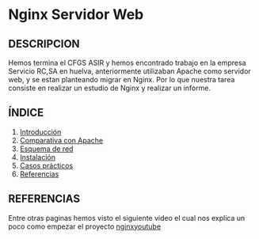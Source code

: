 # Nginx Servidor Web

## DESCRIPCION

Hemos termina el CFGS ASIR y hemos encontrado trabajo en la empresa Servicio RC,SA en huelva, anteriormente utilizaban Apache como servidor web, y se estan planteando migrar en Nginx. Por lo que nuestra tarea consiste en realizar un estudio de Nginx y realizar un informe.


## ÍNDICE
1. [Introducción](https://github.com/josemaa/nginx/blob/main/Introduccion.md)
2. [Comparativa con Apache](https://github.com/josemaa/nginx/blob/main/Comparativa.md)
3. [Esquema de red](https://github.com/josemaa/nginx/blob/main/EsquemaRed.md)
4. [Instalación](https://github.com/josemaa/nginx/blob/main/Instalacion.md)
5. [Casos prácticos]()
6. [Referencias]()

## REFERENCIAS

Entre otras paginas hemos visto el siguiente video el cual nos explica un poco como empezar el proyecto [nginxyoutube](https://www.youtube.com/watch?v=rfo_7J_0MGw)
